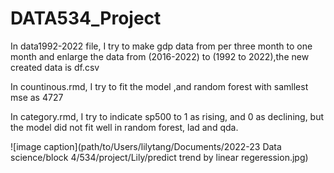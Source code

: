 # DATA534_Project


In data1992-2022 file, I try to make gdp data from per three month to one month and enlarge the data from (2016-2022) to (1992 to 2022),the new created data is df.csv

In countinous.rmd, I try to fit the model ,and random forest with samllest mse as 4727

In category.rmd, I try to indicate sp500 to 1 as rising, and 0 as declining, but the model did not fit well in random forest, lad and qda.

![image caption](path/to/Users/lilytang/Documents/2022-23 Data science/block 4/534/project/Lily/predict trend by linear regeression.jpg)
